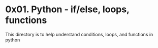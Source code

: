 # 0x01. Python - if/else, loops, functions
This directory is to help understand conditions, loops, and functions in python
